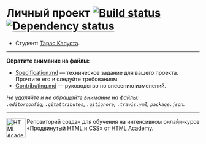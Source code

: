 # Личный проект  [![Build status][travis-image]][travis-url] [![Dependency status][dependency-image]][dependency-url]

* Студент: [Тарас Капуста](https://htmlacademy.ru/profile/id549831).


---

**Обратите внимание на файлы:**

- [Specification.md](Specification.md) — техническое задание для вашего проекта. Прочтите его и следуйте требованиям.
- [Contributing.md](Contributing.md) — руководство по внесению изменений.

_Не удаляйте и не обращайте внимание на файлы:_<br>
_`.editorconfig`, `.gitattributes`, `.gitignore`, `.travis.yml`, `package.json`._

---


<a href="https://htmlacademy.ru/intensive/adaptive"><img align="left" width="50" height="50" alt="HTML Academy" src="https://up.htmlacademy.ru/static/img/intensive/adaptive/logo-for-github.svg"></a>

Репозиторий создан для обучения на интенсивном онлайн‑курсе «[Продвинутый HTML и CSS](https://htmlacademy.ru/intensive/adaptive)» от [HTML Academy](https://htmlacademy.ru).

[travis-image]: https://travis-ci.org/htmlacademy-adaptive/114667-pink.svg?branch=master
[travis-url]: https://travis-ci.org/htmlacademy-adaptive/114667-pink
[dependency-image]: https://david-dm.org/htmlacademy-adaptive/114667-pink/dev-status.svg?style=flat-square
[dependency-url]: https://david-dm.org/htmlacademy-adaptive/114667-pink?type=dev
